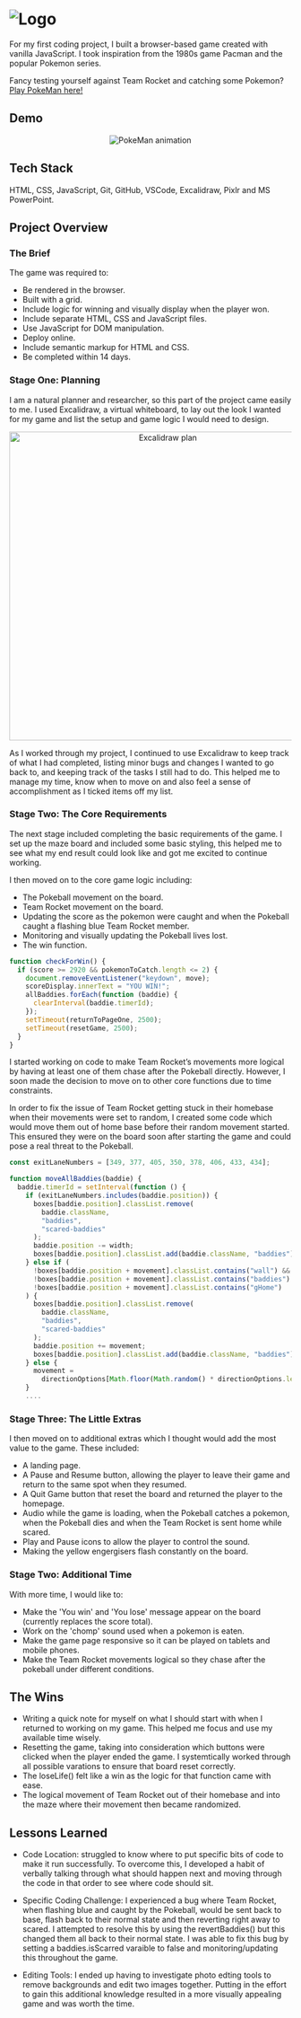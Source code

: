 # ![Logo](https://i.imgur.com/p0U8Ss5.png)

For my first coding project, I built a browser-based game created with vanilla JavaScript. I took inspiration from the 1980s game Pacman and the popular Pokemon series.

Fancy testing yourself against Team Rocket and catching some Pokemon? [Play PokeMan here!](https://kpetersen04.github.io/)

## Demo

<p align='center'>
<img alt='PokeMan animation' src='https://kpetersen04.github.io/images/landingpage:start.gif'>
</p>

## Tech Stack

HTML, CSS, JavaScript, Git, GitHub, VSCode, Excalidraw, Pixlr and MS PowerPoint.

## Project Overview

### The Brief

The game was required to:

- Be rendered in the browser.
- Built with a grid.
- Include logic for winning and visually display when the player won.
- Include separate HTML, CSS and JavaScript files.
- Use JavaScript for DOM manipulation.
- Deploy online.
- Include semantic markup for HTML and CSS.
- Be completed within 14 days.

### Stage One: Planning

I am a natural planner and researcher, so this part of the project came easily to me. I used Excalidraw, a virtual whiteboard, to lay out the look I wanted for my game and list the setup and game logic I would need to design.

<!-- ![App Screenshot](https://i.imgur.com/7fFtqAXl.png) -->

<p align='center'>
<img alt='Excalidraw plan' style='width: 550px' src='https://kpetersen04.github.io/images/V1_PokeMonPlanning.png'>
</p>

As I worked through my project, I continued to use Excalidraw to keep track of what I had completed, listing minor bugs and changes I wanted to go back to, and keeping track of the tasks I still had to do. This helped me to manage my time, know when to move on and also feel a sense of accomplishment as I ticked items off my list.

### Stage Two: The Core Requirements

The next stage included completing the basic requirements of the game. I set up the maze board and included some basic styling, this helped me to see what my end result could look like and got me excited to continue working.

I then moved on to the core game logic including:

- The Pokeball movement on the board.
- Team Rocket movement on the board.
- Updating the score as the pokemon were caught and when the Pokeball caught a flashing blue Team Rocket member.
- Monitoring and visually updating the Pokeball lives lost.
- The win function.

```javascript
function checkForWin() {
  if (score >= 2920 && pokemonToCatch.length <= 2) {
    document.removeEventListener("keydown", move);
    scoreDisplay.innerText = "YOU WIN!";
    allBaddies.forEach(function (baddie) {
      clearInterval(baddie.timerId);
    });
    setTimeout(returnToPageOne, 2500);
    setTimeout(resetGame, 2500);
  }
}
```

I started working on code to make Team Rocket’s movements more logical by having at least one of them chase after the Pokeball directly. However, I soon made the decision to move on to other core functions due to time constraints.

In order to fix the issue of Team Rocket getting stuck in their homebase when their movements were set to random, I created some code which would move them out of home base before their random movement started. This ensured they were on the board soon after starting the game and could pose a real threat to the Pokeball.

```javascript
const exitLaneNumbers = [349, 377, 405, 350, 378, 406, 433, 434];

function moveAllBaddies(baddie) {
  baddie.timerId = setInterval(function () {
    if (exitLaneNumbers.includes(baddie.position)) {
      boxes[baddie.position].classList.remove(
        baddie.className,
        "baddies",
        "scared-baddies"
      );
      baddie.position -= width;
      boxes[baddie.position].classList.add(baddie.className, "baddies");
    } else if (
      !boxes[baddie.position + movement].classList.contains("wall") &&
      !boxes[baddie.position + movement].classList.contains("baddies") &&
      !boxes[baddie.position + movement].classList.contains("gHome")
    ) {
      boxes[baddie.position].classList.remove(
        baddie.className,
        "baddies",
        "scared-baddies"
      );
      baddie.position += movement;
      boxes[baddie.position].classList.add(baddie.className, "baddies");
    } else {
      movement =
        directionOptions[Math.floor(Math.random() * directionOptions.length)];
    }
    ....
```

### Stage Three: The Little Extras

I then moved on to additional extras which I thought would add the most value to the game. These included:

- A landing page.
- A Pause and Resume button, allowing the player to leave their game and return to the same spot when they resumed.
- A Quit Game button that reset the board and returned the player to the homepage.
- Audio while the game is loading, when the Pokeball catches a pokemon, when the Pokeball dies and when the Team Rocket is sent home while scared.
- Play and Pause icons to allow the player to control the sound.
- Making the yellow engergisers flash constantly on the board.

### Stage Two: Additional Time

With more time, I would like to:

- Make the 'You win' and 'You lose' message appear on the board (currently replaces the score total).
- Work on the 'chomp' sound used when a pokemon is eaten.
- Make the game page responsive so it can be played on tablets and mobile phones.
- Make the Team Rocket movements logical so they chase after the pokeball under different conditions.

## The Wins

- Writing a quick note for myself on what I should start with when I returned to working on my game. This helped me focus and use my available time wisely.
- Resetting the game, taking into consideration which buttons were clicked when the player ended the game. I systemtically worked through all possible varations to ensure that board reset correctly.
- The loseLife() felt like a win as the logic for that function came with ease.
- The logical movement of Team Rocket out of their homebase and into the maze where their movement then became randomized.

## Lessons Learned

- Code Location: struggled to know where to put specific bits of code to make it run successfully. To overcome this, I developed a habit of verbally talking through what should happen next and moving through the code in that order to see where code should sit.

- Specific Coding Challenge:
  I experienced a bug where Team Rocket, when flashing blue and caught by the Pokeball, would be sent back to base, flash back to their normal state and then reverting right away to scared.
  I attempted to resolve this by using the revertBaddies() but this changed them all back to their normal state. I was able to fix this bug by setting a baddies.isScarred varaible to false and monitoring/updating this throughout the game.

- Editing Tools: I ended up having to investigate photo edting tools to remove backgrounds and edit two images together. Putting in the effort to gain this additional knowledge resulted in a more visually appealing game and was worth the time.
